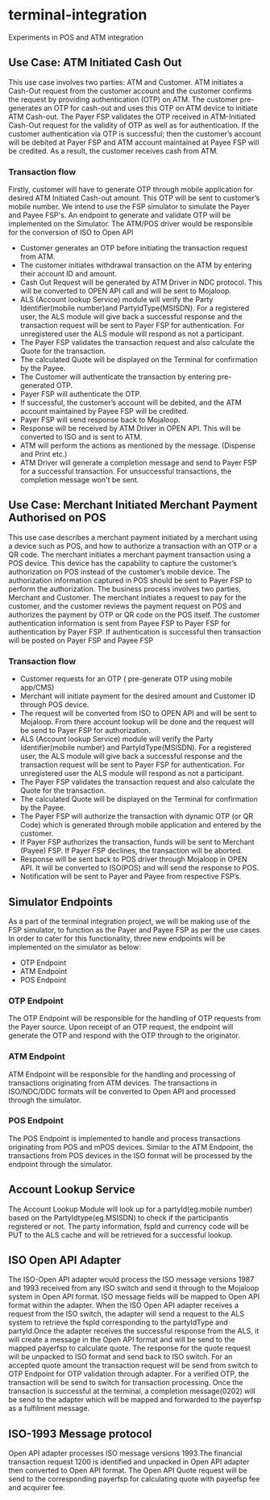 # terminal-integration
Experiments in POS and ATM integration

## Use Case: ATM Initiated Cash Out

This use case involves two parties: ATM and Customer. ATM initiates a Cash-Out request from the customer account and the customer confirms the request by providing authentication (OTP) on ATM. The customer pre-generates an OTP for cash-out and uses this OTP on ATM device to initiate ATM Cash-out. The Payer FSP validates the OTP received in ATM-Initiated Cash-Out request for the validity of OTP as well as for authentication. If the customer authentication via OTP is successful; then the customer’s account will be debited at Payer FSP and ATM account maintained at Payee FSP will be credited. As a result, the customer receives cash from ATM.

### Transaction flow
Firstly, customer will have to generate OTP through mobile application for desired ATM Initiated Cash-out amount. This OTP will be sent to customer’s mobile number. 
We intend to use the FSP simulator to simulate the Payer and Payee FSP's. An endpoint to generate and validate OTP will be implemented on the Simulator. The ATM/POS driver would be responsible for the conversion of ISO to Open API

  - Customer generates an OTP before initiating the transaction request from ATM.
  - The customer initiates withdrawal transaction on the ATM by entering their account ID and amount. 
  - Cash Out Request will be generated by ATM Driver in NDC protocol. This will be converted to OPEN API call and will be sent to Mojaloop.
  - ALS (Account lookup Service) module will verify the Party Identifier(mobile number)and PartyIdType(MSISDN). For a registered user, the ALS module will give back a successful response and the transaction request will be sent to Payer FSP for authentication. For unregistered user the ALS module will respond as not a participant.
  - The Payer FSP validates the transaction request and also calculate the Quote for the transaction.
  - The calculated Quote will be displayed on the Terminal for confirmation by the Payee.
  - The Customer will authenticate the transaction by entering pre-generated OTP.
  - Payer FSP will authenticate the OTP. 
  - If successful, the customer’s account will be debited, and the ATM account maintained by Payee FSP will be credited.
  - Payer FSP will send response back to Mojaloop.
  - Response will be received by ATM Driver in OPEN API. This will be converted to ISO and is sent to ATM.
  - ATM will perform the actions as mentioned by the message. (Dispense and Print etc.)
  - ATM Driver will generate a completion message and send to Payer FSP for a successful transaction. For unsuccessful transactions, the completion message won't be sent.

## Use Case: Merchant Initiated Merchant Payment Authorised on POS

This use case describes a merchant payment initiated by a merchant using a device such as POS, and how to authorize a transaction with an OTP or a QR code.
The merchant initiates a merchant payment transaction using a POS device. This device has the capability to capture the customer’s authorization on POS instead of the customer’s mobile device. The authorization information captured in POS should be sent to Payer FSP to perform the authorization.
The business process involves two parties, Merchant and Customer. The merchant initiates a request to pay for the customer, and the customer reviews the payment request on POS and authorizes the payment by OTP or QR code on the POS itself. The customer authentication information is sent from Payee FSP to Payer FSP for authentication by Payer FSP. If authentication is successful then transaction will be posted on Payer FSP and Payee FSP

### Transaction flow

  - Customer requests for an OTP ( pre-generate OTP using mobile app/CMS)
  - Merchant will initiate payment for the desired amount and Customer ID through POS device.
  - The request will be converted from ISO to OPEN API and will be sent to Mojaloop. From there account lookup will be done and the request will be send to Payer FSP for authorization.
  - ALS (Account lookup Service) module will verify the Party Identifier(mobile number) and PartyIdType(MSISDN). For a registered user, the ALS module will give back a successful response and the transaction request will be sent to Payer FSP for authentication. For unregistered user the ALS module will respond as not a participant.
  - The Payer FSP validates the transaction request and also calculate the Quote for the transaction.
  - The calculated Quote will be displayed on the Terminal for confirmation by the Payee. 
  - The Payer FSP will authorize the transaction with dynamic OTP (or QR Code) which is generated through mobile application and entered by the customer.
  - If Payer FSP authorizes the transaction, funds will be sent to Merchant (Payee) FSP. If Payer FSP declines, the transaction will be aborted. 
  - Response will be sent back to POS driver through Mojaloop in OPEN API. It will be converted to ISO(POS) and will send the response to POS.
  - Notification will be sent to Payer and Payee from respective FSP’s.
  
  ## Simulator Endpoints
As a part of the terminal integration project, we will be making use of the FSP simulator, to function as the Payer and Payee FSP as per the use cases. 
In order to cater for this functionality, three new endpoints will be implemented on the simulator as below:
  -	OTP Endpoint
  -	ATM Endpoint
  -	POS Endpoint

### OTP Endpoint
The OTP Endpoint will be responsible for the handling of OTP requests from the Payer source. Upon receipt of an OTP request, the endpoint will generate the OTP and respond with the OTP through to the originator.

### ATM Endpoint
ATM Endpoint will be responsible for the handling and processing of transactions originating from ATM devices. The transactions in ISO/NDC/DDC formats will be converted to Open API and processed through the simulator.

### POS Endpoint
The POS Endpoint is implemented to handle and process transactions originating from POS and mPOS devices. Similar to the ATM Endpoint, the transactions from POS devices in the ISO format will be processed by the endpoint through the simulator.

## Account Lookup Service

The Account Lookup Module will look up for a partyId(eg.mobile number) based on the PartyIdtype(eg.MSISDN) to check if the participantis registered or not. The party information, fspId and currency code will be PUT to the ALS cache and will be retrieved for a successful lookup. 

## ISO Open API Adapter

The ISO-Open API adapter would process the ISO message versions 1987 and 1993 received from any ISO switch and send it through to the Mojaloop system in Open API format. ISO message fields will be mapped to Open API format within the adapter.
When the ISO Open API adapter receives a request from the ISO switch, the adapter will send a request to the ALS system to retrieve the fspId corresponding to the partyIdType and partyId.Once the adapter receives the successful response from the ALS,  it will create a message in the Open API format and will be send to the mapped payerfsp to calculate quote.
The response for the quote request will be unpacked to ISO format and send back to ISO switch. For an accepted quote amount the transaction request will be send from switch to OTP Endpoint for OTP validation through adapter.
For a verified OTP,  the transaction will be send to switch for transaction processing. 
Once the transaction is successful at the terminal, a completion message(0202) will be send to the adapter which will be mapped and forwarded to the payerfsp as a fulfilment message.

## ISO-1993 Message protocol

Open API adapter processes ISO message versions 1993.The financial transaction request 1200 is identified and unpacked in Open API adapter then converted to Open API format. The Open API Quote request will be send to the corresponding payerfsp for calculating quote with payeefsp fee and acquirer fee.
